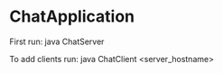 # ChatApplication

First run:
java ChatServer

To add clients run:
java ChatClient <server_hostname>
